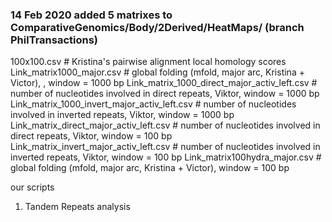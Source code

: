 ### 14 Feb 2020 added 5 matrixes to ComparativeGenomics/Body/2Derived/HeatMaps/ (branch PhilTransactions)

100x100.csv # Kristina's pairwise alignment local homology scores
Link_matrix1000_major.csv # global folding (mfold, major arc, Kristina + Victor), , window = 1000 bp
Link_matrix_1000_direct_major_activ_left.csv # number of nucleotides involved in direct repeats, Viktor, window = 1000 bp
Link_matrix_1000_invert_major_activ_left.csv # number of nucleotides involved in inverted repeats, Viktor, window = 1000 bp
Link_matrix_direct_major_activ_left.csv #  number of nucleotides involved in direct repeats, Viktor, window = 100 bp
Link_matrix_invert_major_activ_left.csv #  number of nucleotides involved in inverted repeats, Viktor, window = 100 bp
Link_matrix100hydra_major.csv           # global folding (mfold, major arc, Kristina + Victor), window = 100 bp

our scripts

1) Tandem Repeats analysis
